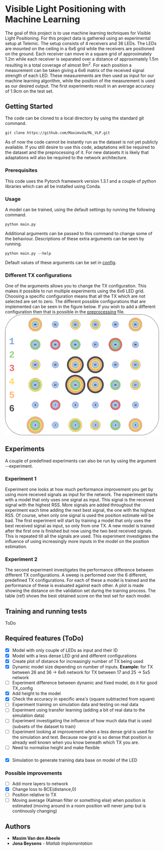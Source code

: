 # Visible Light Positioning with Machine Learning

The goal of this project is to use machine learning techniques for Visible Light Positioning. For this project data is gathered using an experimental setup at Telemic. The setup consists of 4 receivers and 36 LEDs. The LEDs are mounted on the ceiling in a 6x6 grid while the receivers are positioned on the ground. Each receiver can move in a square grid of approximately 1.2m while each receiver is separated over a distance of approximately 1.5m resulting in a total coverage of almost 9m<sup>2</sup>. For each position a measurement can be taken giving a 6x6 matrix of the received signal strength of each LED. These measurements are then used as input for our machine learning algorithm, while the position of the measurement is used as our desired output. The first experiments result in an average accuracy of 1.9cm on the test set.

## Getting Started

The code can be cloned to a local directory by using the standard git command.
```
git clone https://github.com/Maximvda/ML_VLP.git
```
As of now the code cannot be instantly run as the dataset is not yet publicly available. If you still desire to use this code, adaptations will be required to the dataset and the preprocessing of it. For new datasets it is likely that adaptations will also be required to the network architecture.

### Prerequisites

This code uses the Pytorch framework version 1.3.1 and a couple of python libraries which can all be installed using Conda.

### Usage

A model can be trained, using the default settings by running the following command.
```
python main.py
```
Additional arguments can be passed to this command to change some of the behaviour. Descriptions of these extra arguments can be seen by running.
```
python main.py --help
```
Default values of these arguments can be set in [config](https://github.com/Maximvda/ML_VLP/blob/master/utils/config.py).

### Different TX configurations
One of the arguments allows you to change the TX configuration. This makes it possible to run multiple experiments using the 6x6 LED grid. Choosing a specific configuration means that all the TX which are not selected are set to zero. The different possible configurations that are implemented can be seen in the figure below. If you wish to add a different configuration then that is possible in the [preprocessing](https://github.com/Maximvda/ML_VLP/blob/master/dataset/preprocess.py) file.
<img src="https://github.com/Maximvda/ML_VLP/blob/media/LED_Configuartions.png" width="512">

## Experiments
A couple of predefined experiments can also be run by using the argument --experiment.

### Experiment 1
Experiment one looks at how much performance improvement you get by using more received signals as input for the network. The experiment starts with a model that only uses one signal as input. This signal is the received signal with the highest RSS. More signals are added throughout the experiment each time adding the next best signal, the one with the highest RSS. Of course, when only one signal is used the position estimate will be bad.
The first experiment will start by training a model that only uses the best received signal as input, so only from one TX. A new model is trained after the first one is finished but now using the two best received signals. This is repeated till all the signals are used. This experiment investigates the influence of using increasingly more inputs in the model on the position estimation.

### Experiment 2
The second experiment investigates the performance difference between different TX configurations. A sweep is performed over the 6 different, predefined TX configurations. For each of these a model is trained and the performance of these is evaluated against each other. A plot is made showing the distance on the validation set during the training process. The table (ref) shows the best obtained score on the test set for each model.

## Training and running tests

ToDo

## Required features (ToDo)
- [x] Model with only couple of LEDs as input and their ID
- [x] Model with a less dense LED grid and different configurations
- [x] Create plot of distance for increasingly number of TX being used
- [x] Dynamic model size depending on number of inputs. **Example:** for TX between 26 and 36 -> 6x6 network for TX between 17 and 25 -> 5x5 network
- [ ] Experiment difference between dynamic and fixed model, do it for good TX_config
- [x] Add height to the model
- [x] Check the accuracy in specific area's (square subtracted from square)
- [ ] Experiment training on simulation data and testing on real data
- [ ] Experiment using transfer learning (adding a bit of real data to the simulation data)
- [ ] Experiment investigating the influence of how much data that is used (subsets of the dataset to train)
- [ ] Experiment looking at improvement when a less dense grid is used for the simulation and test. Because now grid is so dense that position is already well known when you know beneath which TX you are.
- [ ] Need to normalise height and make flexible
###
- [x] Simulation to generate training data base on model of the LED
### Possible improvements
- [ ] Add more layers to network
- [x] Change loss to BCE(distance,0)
- [ ] Position relative to TX
- [ ] Moving average (Kalman filter or something else) when position is estimated (moving around in a room position will never jump but is continously changing)

## Authors

* **Maxim Van den Abeele**
* **Jona Beysens** - *Matlab Implementation*
